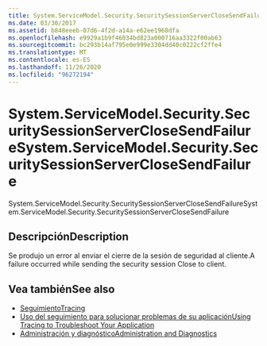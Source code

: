 ```yaml
---
title: System.ServiceModel.Security.SecuritySessionServerCloseSendFailure
ms.date: 03/30/2017
ms.assetid: b848eeeb-07d6-4f2d-a14a-e62ee1968dfa
ms.openlocfilehash: e9929a1b9f46034bd823a000716aa3322f00ab63
ms.sourcegitcommit: bc293b14af795e0e999e3304dd40c0222cf2ffe4
ms.translationtype: MT
ms.contentlocale: es-ES
ms.lasthandoff: 11/26/2020
ms.locfileid: "96272194"
---
```

# <a name="systemservicemodelsecuritysecuritysessionserverclosesendfailure"></a><span data-ttu-id="54a01-102">System.ServiceModel.Security.SecuritySessionServerCloseSendFailure</span><span class="sxs-lookup"><span data-stu-id="54a01-102">System.ServiceModel.Security.SecuritySessionServerCloseSendFailure</span></span>

<span data-ttu-id="54a01-103">System.ServiceModel.Security.SecuritySessionServerCloseSendFailure</span><span class="sxs-lookup"><span data-stu-id="54a01-103">System.ServiceModel.Security.SecuritySessionServerCloseSendFailure</span></span>  
  
## <a name="description"></a><span data-ttu-id="54a01-104">Descripción</span><span class="sxs-lookup"><span data-stu-id="54a01-104">Description</span></span>  

 <span data-ttu-id="54a01-105">Se produjo un error al enviar el cierre de la sesión de seguridad al cliente.</span><span class="sxs-lookup"><span data-stu-id="54a01-105">A failure occurred while sending the security session Close to client.</span></span>  
  
## <a name="see-also"></a><span data-ttu-id="54a01-106">Vea también</span><span class="sxs-lookup"><span data-stu-id="54a01-106">See also</span></span>

- [<span data-ttu-id="54a01-107">Seguimiento</span><span class="sxs-lookup"><span data-stu-id="54a01-107">Tracing</span></span>](index.md)
- [<span data-ttu-id="54a01-108">Uso del seguimiento para solucionar problemas de su aplicación</span><span class="sxs-lookup"><span data-stu-id="54a01-108">Using Tracing to Troubleshoot Your Application</span></span>](using-tracing-to-troubleshoot-your-application.md)
- [<span data-ttu-id="54a01-109">Administración y diagnóstico</span><span class="sxs-lookup"><span data-stu-id="54a01-109">Administration and Diagnostics</span></span>](../index.md)
